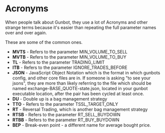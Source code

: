 # Acronyms

When people talk about Gunbot, they use a lot of Acronyms and other strange terms because it's easier than repeating the full parameter names over and over again.

These are some of the common ones.

* **MVTS** - Refers to the parameter MIN\_VOLUME\_TO\_SELL
* **MVTB** - Refers to the parameter MIN\_VOLUME\_TO\_BUY
* **TL** - Refers to the parameter  TRADING\_LIMIT
* **ITB** - Refers to the parameter IGNORE\_TRADES\_BEFORE
* **JSON** - JavaScript Object Notation which is the format in which gunbots config, and other core files are in. If someone is asking "to see your jsons", they are more than likely referring to the file which should be named exchange-BASE\_QUOTE-state.json, located in your gunbot executable location, after the pair has been cycled at least once.
* **DU** - Double up is a bag management strategy
* **TTO** - Refers to the parameter TSSL\_TARGET\_ONLY
* **RT** - Reversal Trading, which is another bag management strategy
* **RTSB** - Refers to the parameter RT\_SELL\_BUYDOWN
* **RTBB** - Refers to the parameter RT\_BUY\_BUYDOWN
* **BEP** - Break-even point - a different name for average bought price.

